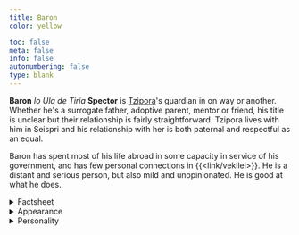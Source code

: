 ```yaml
---
title: Baron
color: yellow

toc: false
meta: false
info: false
autonumbering: false
type: blank
---
```

**Baron** *lo Ula de Tiria* **Spector** is [Tzipora](/characters/tzipora)'s guardian in on way or another. Whether he's a surrogate father, adoptive parent, mentor or friend, his title is unclear but their relationship is fairly straightforward. Tzipora lives with him in Seispri and his relationship with her is both paternal and respectful as an equal.

Baron has spent most of his life abroad in some capacity in service of his government, and has few personal connections in {{<link/vekllei>}}. He is a distant and serious person, but also mild and unopinionated. He is good at what he does.

<details>
<summary>Factsheet</summary>

* **<span class="navicon">💬</span> Name**: Baron Azela
* **<span class="navicon">💼</span> Occupation**: Director of Operations, Section 12, Home Office at National Intelligence
* **<span class="navicon">🏠</span> Residence**: Seispri, Borough of Lola, {{<link/oslola>}}, {{<link/vekllei>}}
* **<span class="navicon">🔄</span> Age**: 41
</details>

<details>
<summary>Appearance</summary>

Baron is a Jewish man of middle age with a controlled posture. He has facial hair somewhere between bristle and beard, and a mane of greying brown hair. He is otherwise unremarkable, of about average height and weight, and blends into a crowd easily.

He is not a man of strong opinions in domestic concerns, and dresses for work even on his days off. Most commonly he is depicted with a suit or sports coat and tie. He smokes a wood pipe at home and cigarettes going out.
</details>

<details>
<summary>Personality</summary>

Baron can be hard to get a read on, but he is not that complicated. His life and lifestyle are informed by his history, both here and abroad. He is basically a lonely figure, neither cynical nor optimistic, neither obedient nor rebellious, navigating his serious responsibilities with competence. His beliefs basically reflect his country's values, if not quite their civilian aspirations.

Tzipora's eccentricity cuts through a lot of this sober attitude, and it's obvious they like spending time together. Tzipora is not that much younger than Baron was when he enlisted with the territorial service, and he has many things in common with her. She is not a needy person and they learn from each other, both trying to figure out how to live their new domestic lives.

He has a warm, platonic relationship with [Ayn](/characters/ayn), who completes their household. They have a long history together at different distances, but are important parts of each others lives now.
</details>